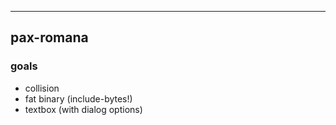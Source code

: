 ----
## pax-romana

### goals
* collision
* fat binary (include-bytes!)
* textbox (with dialog options)
